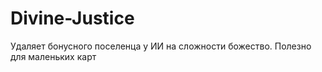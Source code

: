 # Divine-Justice
Удаляет бонусного поселенца у ИИ на сложности божество. Полезно для маленьких карт
